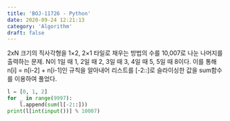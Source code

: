 ```yaml
---
title: 'BOJ-11726 - Python'
date: 2020-09-24 12:21:13
category: 'Algorithm'
draft: false
---
```

2xN 크기의 직사각형을 1×2, 2×1 타일로 채우는 방법의 수를 10,007로 나눈 나머지를 출력하는 문제. N이 1일 때 1, 2일 때 2, 3일 때 3, 4일 때 5, 5일 때 8이다. 이를 통해 n[i] = n[i-2] + n[i-1]인 규칙을 알아내어 리스트를 [-2::]로 슬라이싱한 값을 sum함수를 이용하여 풀었다.
```python
l = [0, 1, 2]
for _ in range(9997):
    l.append(sum(l[-2::]))
print(l[int(input())] % 10007)

```